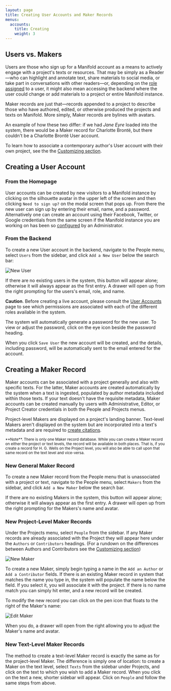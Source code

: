 ```yaml
---
layout: page
title: Creating User Accounts and Maker Records
menus:
  accounts:
    title: Creating
    weight: 3
---
```


## Users vs. Makers

Users are those who sign up for a Manifold account as a means to actively engage with a project's texts or resources. That may be simply as a Reader—who can highlight and annotate text, share materials to social media, or take part in conversations with other readers—or, depending on the [role assigned](users.html) to a user, it might also mean accessing the backend where the user could change or add materials to a project or entire Manifold instance.

Maker records are just that—records appended to a project to describe those who have authored, edited, or otherwise produced the projects and texts on Manifold. More simply, Maker records are bylines with avatars.

An example of how these two differ: if we had _Jane Eyre_ loaded into the system, there would be a Maker record for Charlotte Brontë, but there couldn't be a Charlotte Brontë User account.

To learn how to associate a contemporary author's User account with their own project, see the the [Customizing section](/docs/projects/customizing/people.html).

## Creating a User Account

### From the Homepage

User accounts can be created by new visitors to a Manifold instance by clicking on the silhouette avatar in the upper left of the screen and then clicking `Need to sign up?` on the modal screen that pops up. From there the new user can sign up by entering their email, name, and a password. Alternatively one can create an account using their Facebook, Twitter, or Google credentials from the same screen if the Manifold instance you are working on has been so [configured](/docs/customizing/settings/oauth/index.html) by an Administrator.

### From the Backend

To create a new User account in the backend, navigate to the People menu, select `Users` from the sidebar, and click `Add a New User` below the search bar:

![New User](/docs/assets/projects/new-user.png)

If there are no existing users in the system, this button will appear alone; otherwise it will always appear as the first entry. A drawer will open up from the right prompting for the users's email, role, and name.

**Caution**. Before creating a live account, please consult the [User Accounts](users.html) page to see which permissions are associated with each of the different roles available in the system.

The system will automatically generate a password for the new user. To view or adjust the password, click on the eye icon beside the password heading.

When you click `Save User` the new account will be created, and the details, including password, will be automatically sent to the email entered for the account.

## Creating a Maker Record

Maker accounts can be associated with a project generally and also with specific texts. For the latter, Maker accounts are created automatically by the system when a text is ingested, populated by author metadata included within those texts. If your text doesn't have the requisite metadata, Maker accounts can be created manually by users with Administrative, Editor, or Project Creator credentials in both the People and Projects menus.

Project-level Makers are displayed on a project's landing banner. Text-level Makers aren't displayed on the system but are incorporated into a text's metadata and are required to [create citations](/docs/reading/interface/sharing.html).

<small>
**Note**. There is only one Maker record database. While you can create a Maker record on either the project or text levels, the record will be available in both places. That is, if you create a record for H. G. Wells on the Project level, you will also be able to call upon that same record on the text level and vice-versa.
</small>

### New General Maker Record

To create a new Maker record from the People menu that is unassociated with a project or text, navigate to the People menu, select `Makers` from the sidebar, and click `Add a New Maker` below the search bar.

If there are no existing Makers in the system, this button will appear alone; otherwise it will always appear as the first entry. A drawer will open up from the right prompting for the Makers's name and avatar.

### New Project-Level Maker Records

Under the Projects menu, select `People` from the sidebar. If any Maker records are already associated with the Project they will appear here under the `Authors` or `Contributors` headings. (For a rundown on the differences between Authors and Contributors see the [Customizing section](/docs/projects/customizing/people.html))

![New Maker](/docs/assets/projects/new-maker.png)

To create a new Maker, simply begin typing a name in the `Add an Author` or `Add a Contributor` fields. If there is an existing Maker record in system that matches the name you type in, the system will populate the name below the field. If you select it, you will associate it with the project. If there is no name match you can simply hit enter, and a new record will be created.

To modify the new record you can click on the pen icon that floats to the right of the Maker's name:

![Edit Maker](/docs/assets/projects/edit-maker.png)

When you do, a drawer will open from the right allowing you to adjust the Maker's name and avatar.

### New Text-Level Maker Records

The method to create a text-level Maker record is exactly the same as for the project-level Maker. The difference is simply one of location: to create a Maker on the text level, select `Texts` from the sidebar under Projects, and click on the text to which you wish to add a Maker record. When you click on the text a new, shorter sidebar will appear. Click on `People` and follow the same steps from above.
